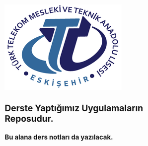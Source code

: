 ![Logo](logo.png?style=centerme)
# Derste Yaptığımız Uygulamaların Reposudur.

## Bu alana ders notları da yazılacak.